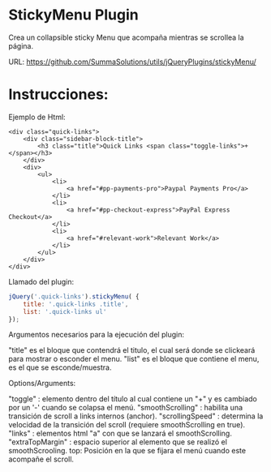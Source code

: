 StickyMenu Plugin
=================

Crea un collapsible sticky Menu que acompaña mientras se scrollea la página.

URL: https://github.com/SummaSolutions/utils/jQueryPlugins/stickyMenu/

Instrucciones:
=================

Ejemplo de Html:
```
<div class="quick-links">
	<div class="sidebar-block-title">
		<h3 class="title">Quick Links <span class="toggle-links">+</span></h3>
	</div>
	<div>
		<ul>
			<li>
				<a href="#pp-payments-pro">Paypal Payments Pro</a>
			</li>
			<li>
				<a href="#pp-checkout-express">PayPal Express Checkout</a>
			</li>
			<li>
				<a href="#relevant-work">Relevant Work</a>
			</li>
		</ul>
	</div>
</div>
```

Llamado del plugin:
```javascript
jQuery('.quick-links').stickyMenu( {
	title: '.quick-links .title',
	list: '.quick-links ul'
});
```

Argumentos necesarios para la ejecución del plugin:

"title" es el bloque que contendrá el titulo, el cual será donde se clickeará para mostrar o esconder el menu.
"list" es el bloque que contiene el menu, es el que se esconde/muestra.


Options/Arguments:

"toggle" : elemento dentro del título al cual contiene un "+" y es cambiado por un '-' cuando se colapsa el menú.
"smoothScrolling" : habilita una transición de scroll a links internos (anchor).
"scrollingSpeed" : determina la velocidad de la transición del scroll (requiere smoothScrolling en true).
"links" : elementos html "a" con que se lanzará el smoothScrolling.
"extraTopMargin" : espacio superior al elemento que se realizó el smoothScrooling.
top: Posición en la que se fijara el menú cuando este acompañe el scroll.
